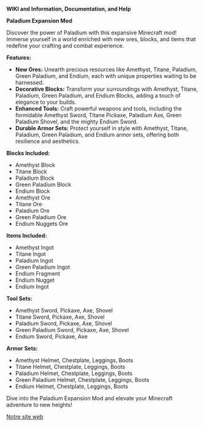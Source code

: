 **WIKI and Information, Documentation, and Help**

**Paladium Expansion Mod**

Discover the power of Paladium with this expansive Minecraft mod! Immerse yourself in a world enriched with new ores, blocks, and items that redefine your crafting and combat experience.

**Features:**

*   **New Ores:** Unearth precious resources like Amethyst, Titane, Paladium, Green Paladium, and Endium, each with unique properties waiting to be harnessed.
*   **Decorative Blocks:** Transform your surroundings with Amethyst, Titane, Paladium, Green Paladium, and Endium Blocks, adding a touch of elegance to your builds.
*   **Enhanced Tools:** Craft powerful weapons and tools, including the formidable Amethyst Sword, Titane Pickaxe, Paladium Axe, Green Paladium Shovel, and the mighty Endium Sword.
*   **Durable Armor Sets:** Protect yourself in style with Amethyst, Titane, Paladium, Green Paladium, and Endium armor sets, offering both resilience and aesthetics.

**Blocks Included:**

*   Amethyst Block
*   Titane Block
*   Paladium Block
*   Green Paladium Block
*   Endium Block
*   Amethyst Ore
*   Titane Ore
*   Paladium Ore
*   Green Paladium Ore
*   Endium Nuggets Ore

**Items Included:**

*   Amethyst Ingot
*   Titane Ingot
*   Paladium Ingot
*   Green Paladium Ingot
*   Endium Fragment
*   Endium Nugget
*   Endium Ingot

**Tool Sets:**

*   Amethyst Sword, Pickaxe, Axe, Shovel
*   Titane Sword, Pickaxe, Axe, Shovel
*   Paladium Sword, Pickaxe, Axe, Shovel
*   Green Paladium Sword, Pickaxe, Axe, Shovel
*   Endium Sword, Pickaxe, Axe

**Armor Sets:**

*   Amethyst Helmet, Chestplate, Leggings, Boots
*   Titane Helmet, Chestplate, Leggings, Boots
*   Paladium Helmet, Chestplate, Leggings, Boots
*   Green Paladium Helmet, Chestplate, Leggings, Boots
*   Endium Helmet, Chestplate, Leggings, Boots

Dive into the Paladium Expansion Mod and elevate your Minecraft adventure to new heights!

[Notre site web](https://payhip.com/losvegas)
